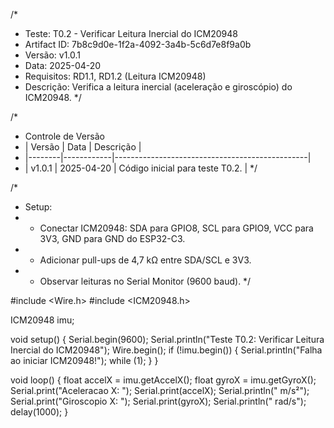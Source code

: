 /*
 * Teste: T0.2 - Verificar Leitura Inercial do ICM20948
 * Artifact ID: 7b8c9d0e-1f2a-4092-3a4b-5c6d7e8f9a0b
 * Versão: v1.0.1
 * Data: 2025-04-20
 * Requisitos: RD1.1, RD1.2 (Leitura ICM20948)
 * Descrição: Verifica a leitura inercial (aceleração e giroscópio) do ICM20948.
 */

/*
 * Controle de Versão
 * | Versão | Data       | Descrição                                      |
 * |--------|------------|------------------------------------------------|
 * | v1.0.1 | 2025-04-20 | Código inicial para teste T0.2.                |
 */

/*
 * Setup:
 * - Conectar ICM20948: SDA para GPIO8, SCL para GPIO9, VCC para 3V3, GND para GND do ESP32-C3.
 * - Adicionar pull-ups de 4,7 kΩ entre SDA/SCL e 3V3.
 * - Observar leituras no Serial Monitor (9600 baud).
 */

#include <Wire.h>
#include <ICM20948.h>

ICM20948 imu;

void setup() {
  Serial.begin(9600);
  Serial.println("Teste T0.2: Verificar Leitura Inercial do ICM20948");
  Wire.begin();
  if (!imu.begin()) {
    Serial.println("Falha ao iniciar ICM20948!");
    while (1);
  }
}

void loop() {
  float accelX = imu.getAccelX();
  float gyroX = imu.getGyroX();
  Serial.print("Aceleracao X: ");
  Serial.print(accelX);
  Serial.println(" m/s²");
  Serial.print("Giroscopio X: ");
  Serial.print(gyroX);
  Serial.println(" rad/s");
  delay(1000);
}